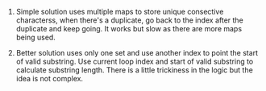 1. Simple solution uses multiple maps to store unique consective characterss, when there's a duplicate, go back to the index after the duplicate and keep going. It works but slow as there are more maps being used.

2. Better solution uses only one set and use another index to point the start of valid substring. Use current loop index and start of valid substring to calculate substring length. There is a little trickiness in the logic but the idea is not complex.
